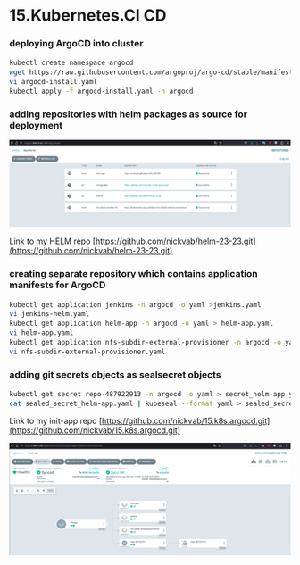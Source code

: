 # 15.Kubernetes.CI CD

### deploying ArgoCD into cluster

```bash
kubectl create namespace argocd
wget https://raw.githubusercontent.com/argoproj/argo-cd/stable/manifests/install.yaml -O argocd-install.yaml
vi argocd-install.yaml
kubectl apply -f argocd-install.yaml -n argocd
```

### adding repositories with helm packages as source for deployment

![screen0](screen0.png)

Link to my HELM repo [https://github.com/nickvab/helm-23-23.git](https://github.com/nickvab/helm-23-23.git)

### creating separate repository which contains application manifests for ArgoCD

```bash
kubectl get application jenkins -n argocd -o yaml >jenkins.yaml
vi jenkins-helm.yaml
kubectl get application helm-app -n argocd -o yaml > helm-app.yaml
vi helm-app.yaml
kubectl get application nfs-subdir-external-provisioner -n argocd -o yaml > nfs-subdir-external-provisioner.yaml
vi nfs-subdir-external-provisioner.yaml
```

### adding git secrets objects as sealsecret objects

```bash
kubectl get secret repo-487922913 -n argocd -o yaml > secret_helm-app.yaml
cat sealed_secret_helm-app.yaml | kubeseal --format yaml > sealed_secret_helm-app.yaml
```

Link to my init-app repo [https://github.com/nickvab/15.k8s.argocd.git](https://github.com/nickvab/15.k8s.argocd.git)

![screen1](screen1.png)


